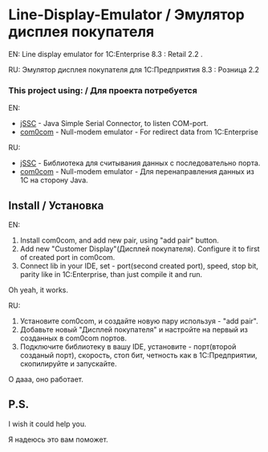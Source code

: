 # Line-Display-Emulator / Эмулятор дисплея покупателя

EN: Line display emulator for 1C:Enterprise 8.3 : Retail 2.2 .

RU: Эмулятор дисплея покупателя для 1С:Предприятия 8.3 : Розница 2.2

### This project using: / Для проекта потребуется

EN:

- [jSSC](https://github.com/scream3r/java-simple-serial-connector) - Java Simple Serial Connector, to listen COM-port.
- [com0com](http://com0com.sourceforge.net/) - Null-modem emulator - For redirect data from 1C:Enterprise

RU: 

- [jSSC](https://github.com/scream3r/java-simple-serial-connector) - Библиотека для считывания данных с последовательно порта.
- [com0com](http://com0com.sourceforge.net/) - Null-modem emulator - Для перенаправления данных из 1С на сторону Java.

## Install / Установка

EN:

1. Install com0com, and add new pair, using "add pair" button.
2. Add new "Customer Display"(Дисплей покупателя). Configure it to first of created port in com0com.
3. Connect lib in your IDE, set - port(second created port), speed, stop bit, parity like in 1C:Enterprise, than just compile it and run.

Oh yeah, it works.

RU: 

1. Установите com0com, и создайте новую пару используя - "add pair".
2. Добавьте новый "Дисплей покупателя" и настройте на первый из созданных в com0com портов.
3. Подключите библиотеку в вашу IDE, установите - порт(второй созданый порт), скорость, стоп бит, четность как в 1С:Предприятии, скопилируйте и запускайте.

О дааа, оно работает.

## P.S.
I wish it could help you.

Я надеюсь это вам поможет.
